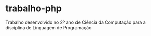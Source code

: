 # trabalho-php
Trabalho desenvolvido no 2º ano de Ciência da Computação para a disciplina de Linguagem de Programação